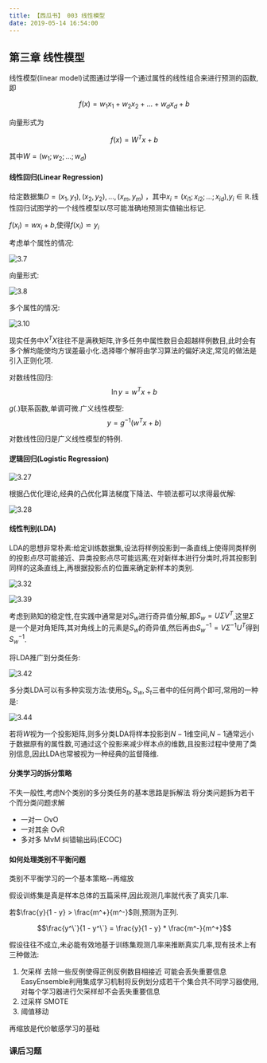 ```yaml
---
title: 【西瓜书】 003 线性模型
date: 2019-05-14 16:54:00
---
```



## 第三章 线性模型

线性模型(linear model)试图通过学得一个通过属性的线性组合来进行预测的函数,即

$$f(x) = w_1 x_1 + w_2 x_2 + ... + w_d x_d +b$$

向量形式为

$$f(x) = W^T x + b$$

其中$W = (w_1; w_2; ...; w_d)$

#### 线性回归(Linear Regression)

给定数据集$D = {(x_1, y_1), (x_2, y_2), ..., (x_m, y_m)}$
，其中$x_i = (x_{i1}; x_{i2}; ...; x_{id})$,$y_i \in \mathbb{R}$.线性回归试图学的一个线性模型以尽可能准确地预测实值输出标记.

$f(x_i) = w x_i + b$,使得$f(x_i) \backsimeq y_i$

考虑单个属性的情况:

![3.7](/images/machine-learning/ml3.7.jpg)

向量形式:

![3.8](/images/machine-learning/ml3.8.jpg)

多个属性的情况:

![3.10](/images/machine-learning/ml3.10.jpg)

现实任务中$X^T X$往往不是满秩矩阵,许多任务中属性数目会超越样例数目,此时会有多个解均能使均方误差最小化.选择哪个解将由学习算法的偏好决定,常见的做法是引入正则化项.

对数线性回归:
$$\ln y = w^T x + b$$

$g(.)$联系函数,单调可微.广义线性模型:
$$y = g^{-1}(w^T x + b)$$

对数线性回归是广义线性模型的特例.


#### 逻辑回归(Logistic Regression)

![3.27](/images/machine-learning/ml3.27.jpg)

根据凸优化理论,经典的凸优化算法梯度下降法、牛顿法都可以求得最优解:

![3.28](/images/machine-learning/ml3.28.jpg)


#### 线性判别(LDA)

LDA的思想非常朴素:给定训练数据集,设法将样例投影到一条直线上使得同类样例的投影点尽可能接近、异类投影点尽可能远离;在对新样本进行分类时,将其投影到同样的这条直线上,再根据投影点的位置来确定新样本的类别.

![3.32](/images/machine-learning/ml3.32.jpg)

![3.39](/images/machine-learning/ml3.39.jpg)

考虑到熟知的稳定性,在实践中通常是对$S_w$进行奇异值分解,即$S_w = U \Sigma V^T$,这里$\Sigma$是一个是对角矩阵,其对角线上的元素是$S_w$的奇异值,然后再由$S_w^{-1} = V \Sigma^{-1} U^T$得到$S_w^{-1}$.

将LDA推广到分类任务:

![3.42](/images/machine-learning/ml3.42.jpg)

多分类LDA可以有多种实现方法:使用$S_b, S_w, S_t$三者中的任何两个即可,常用的一种是:

![3.44](/images/machine-learning/ml3.44.jpg)

若将$W$视为一个投影矩阵,则多分类LDA将样本投影到$N - 1$维空间,$N - 1$通常远小于数据原有的属性数,可通过这个投影来减少样本点的维数,且投影过程中使用了类别信息,因此LDA也常被视为一种经典的监督降维.


#### 分类学习的拆分策略

不失一般性,考虑N个类别的多分类任务的基本思路是拆解法 将分类问题拆为若干个而分类问题求解
* 一对一 OvO
* 一对其余 OvR
* 多对多 MvM  纠错输出码(ECOC)


#### 如何处理类别不平衡问题

类别不平衡学习的一个基本策略--再缩放

假设训练集是真是样本总体的五篇采样,因此观测几率就代表了真实几率.

若$\frac{y}{1 - y} > \frac{m^+}{m^-}$则,预测为正列.

$$\frac{y^\`}{1 - y^\`} = \frac{y}{1 - y} * \frac{m^-}{m^+}$$

假设往往不成立,未必能有效地基于训练集观测几率来推断真实几率,现有技术上有三种做法:

1. 欠采样 去除一些反例使得正例反例数目相接近 可能会丢失重要信息   EasyEnsemble利用集成学习机制将反例划分成若干个集合共不同学习器使用,对每个学习器进行欠采样却不会丢失重要信息
2. 过采样 SMOTE
3. 阈值移动


再缩放是代价敏感学习的基础


### 课后习题
